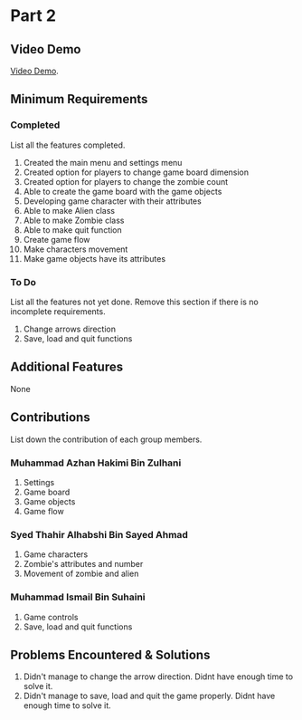 # Part 2

## Video Demo

[Video Demo](https://youtu.be/rDMuaKK11bU).

## Minimum Requirements

### Completed

List all the features completed.

1. Created the main menu and settings menu
2. Created option for players to change game board dimension
3. Created option for players to change the zombie count
4. Able to create the game board with the game objects 
5. Developing game character with their attributes
6. Able to make Alien class
7. Able to make Zombie class
8. Able to make quit function
9. Create game flow
10. Make characters movement
11. Make game objects have its attributes

### To Do

List all the features not yet done. Remove this section if there is no incomplete requirements.

1. Change arrows direction
2. Save, load and quit functions

## Additional Features

None

## Contributions

List down the contribution of each group members.

### Muhammad Azhan Hakimi Bin Zulhani

1. Settings
2. Game board
3. Game objects
4. Game flow

### Syed Thahir Alhabshi Bin Sayed Ahmad

1. Game characters
2. Zombie's attributes and number
3. Movement of zombie and alien

### Muhammad Ismail Bin Suhaini

1. Game controls
2. Save, load and quit functions

## Problems Encountered & Solutions

1. Didn't manage to change the arrow direction. Didnt have enough time to solve it.
2. Didn't manage to save, load and quit the game properly. Didnt have enough time to solve it.